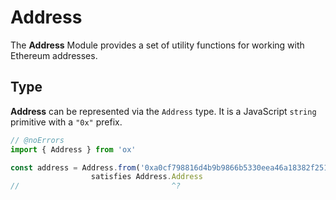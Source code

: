 # Address

The **Address** Module provides a set of utility functions for working with Ethereum addresses.

## Type

**Address** can be represented via the `Address` type. It is a JavaScript `string` primitive with a `"0x"` prefix.

```ts twoslash
// @noErrors
import { Address } from 'ox'

const address = Address.from('0xa0cf798816d4b9b9866b5330eea46a18382f251e') 
                  satisfies Address.Address
//                                  ^? 



```